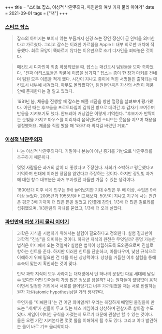 +++
title = "스티브 잡스, 이성적 낙관주의자, 파인만의 여섯 가지 물리 이야기"
date = 2021-09-01
tags = ["책"]
+++

### [스티브 잡스](http://www.yes24.com/Product/Goods/5788279)

> 잡스의 아버지는 보이지 않는 부품까지 신경 쓰는 장인 정신이 곧 완벽을 의미한다고 가르쳤다. 그리고 잡스는 이러한 가르침을 Apple II 내부 회로판 배치에 적용했다. 회로 모양이 똑바르지 않다는 이유만으로 초기 디자인을 퇴짜놓은 것이다.

> 매킨토시 디자인이 최종 확정되었을 때, 잡스는 매킨토시 팀원들을 모아 축하했다. "진짜 아티스트들은 작품에 이름을 남기지." 잡스는 종이 한 장과 마커를 건네며 팀원 모두 이름을 적게 했다. 시간이 지나고 종이에 적힌 서명들은 출하되는 매킨토시 내부에 새겨졌다. 아무도 몰라봤지만, 팀원들만큼은 자신의 서명이 제품 안에 존재한다는 걸 알고 있었다.

> 1981년 봄, 채용을 진행할 때 잡스는 애플 제품을 향한 열정을 살펴보며 평가했다. 어떤 때는 후보들을 프로토타입이 감춰진 방으로 데려간 후 갑자기 보여주며 반응을 지켜보기도 했다. 안드레아 커닝엄은 이렇게 기억한다. "후보자가 반짝이는 눈빛을 가지고 마우스를 이리저리 움직인다면 스티브는 웃음을 지으며 채용을 결정했어요. 제품을 직접 봤을 때 '와우!'라 외치길 바랐던 거죠."

### [이성적 낙관주의자](http://www.yes24.com/Product/Goods/4127687)

> 나는 이성적 낙관주의자다. 기질이나 본능이 아닌 증거를 기반으로 낙관주의를 추구하기 때문이다.

> 몇몇 사람들은 과거의 삶이 더 좋았다고 주장한다. 사회가 소박하고 평온했다고 기억하며 현대에 이러한 장점을 잃었다고 주장하는 것이다. 하지만 장밋빛 과거에 대한 향수 대부분은 과거 부자였던 자들만 가질 수 있는 생각이다.

> 1800년대 이후 세계 인구는 6배 늘어났지만 기대 수명은 두 배 이상, 수입은 9배 이상 늘었다. 2005년과 1955년을 비교해보자. 50년이 지나고 지구에 사는 인간은 평균 3배 가까이 더 많은 돈을 벌었고 (인플레 감안), 1/3배 더 많은 칼로리를 섭취했으며, 1/3만큼의 자녀를 묻었고, 1/3배 더 오래 살았다.

### [파인만의 여섯 가지 물리 이야기](http://www.kyobobook.co.kr/product/detailViewKor.laf?ejkGb=KOR&mallGb=KOR&barcode=9788988907412&orderClick=JAx&Kc=)

> 과학은 지식을 시험하기 위해서는 실험이 필요하다고 정의한다. 실험 결과만이 과학적 "진실"을 의미하는 것이다. 하지만 지식의 원천은 무엇일까? 증명 가능한 법칙은 어디에서 오는 것일까? 실험은 법칙이 성립하도록 도와줌으로써 진실로 향하는 힌트를 준다. 하지만 이러한 힌트를 단순하고, 아름다우며, 낯선 규칙으로 이해하기 위해 필요한 건 다름 아닌 상상력이다. 상상을 거듭한 이후 실험을 통해 추측이 맞는지 확인하는 것이 맞다.

> 만약 과학 지식이 모두 사라지는 대재앙에서 단 하나의 문장만 다음 세대에 남길 수 있다면 어떤 단어들이 가장 많은 정보를 담을까? 나는 원자들이 끊임없이 움직이면서 일정한 거리에서 서로를 끌어당기고 너무 가까워졌을 때는 서로 반발하는 원자 가설(atomic hypothesis)일 거라 생각한다.

> 무언가를 "이해한다"는 건 어떤 의미일까? 우리는 복잡하게 배열된 물질들이 만드는 "세계"가 신들이 두고 있는 체스 게임이라 상상하며 관찰자로 살아갈 수도 있다. 게임이 어떠한 규칙을 가졌는지 모르기 때문에 관찰만 할 수 있는 것이다. 물론 오랜 기간 지켜본다면 몇몇 룰을 이해하게 될 수도 있다. 그리고 이때 발견하는 룰이 바로 기초 물리학이다.